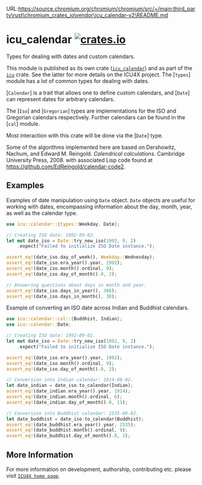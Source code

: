 URL:https://source.chromium.org/chromium/chromium/src/+/main:third_party\rust\chromium_crates_io\vendor\icu_calendar-v2\README.md
# icu_calendar [![crates.io](https://img.shields.io/crates/v/icu_calendar)](https://crates.io/crates/icu_calendar)

<!-- cargo-rdme start -->

Types for dealing with dates and custom calendars.

This module is published as its own crate ([`icu_calendar`](https://docs.rs/icu_calendar/latest/icu_calendar/))
and as part of the [`icu`](https://docs.rs/icu/latest/icu/) crate. See the latter for more details on the ICU4X project.
The [`types`] module has a lot of common types for dealing with dates.

[`Calendar`] is a trait that allows one to define custom calendars, and [`Date`]
can represent dates for arbitrary calendars.

The [`Iso`] and [`Gregorian`] types are implementations for the ISO and
Gregorian calendars respectively. Further calendars can be found in the [`cal`] module.

Most interaction with this crate will be done via the [`Date`] type.

Some of the algorithms implemented here are based on
Dershowitz, Nachum, and Edward M. Reingold. _Calendrical calculations_. Cambridge University Press, 2008.
with associated Lisp code found at <https://github.com/EdReingold/calendar-code2>.

## Examples

Examples of date manipulation using `Date` object. `Date` objects are useful
for working with dates, encompassing information about the day, month, year,
as well as the calendar type.

```rust
use icu::calendar::{types::Weekday, Date};

// Creating ISO date: 1992-09-02.
let mut date_iso = Date::try_new_iso(1992, 9, 2)
    .expect("Failed to initialize ISO Date instance.");

assert_eq!(date_iso.day_of_week(), Weekday::Wednesday);
assert_eq!(date_iso.era_year().year, 1992);
assert_eq!(date_iso.month().ordinal, 9);
assert_eq!(date_iso.day_of_month().0, 2);

// Answering questions about days in month and year.
assert_eq!(date_iso.days_in_year(), 366);
assert_eq!(date_iso.days_in_month(), 30);
```

Example of converting an ISO date across Indian and Buddhist calendars.

```rust
use icu::calendar::cal::{Buddhist, Indian};
use icu::calendar::Date;

// Creating ISO date: 1992-09-02.
let mut date_iso = Date::try_new_iso(1992, 9, 2)
    .expect("Failed to initialize ISO Date instance.");

assert_eq!(date_iso.era_year().year, 1992);
assert_eq!(date_iso.month().ordinal, 9);
assert_eq!(date_iso.day_of_month().0, 2);

// Conversion into Indian calendar: 1914-08-02.
let date_indian = date_iso.to_calendar(Indian);
assert_eq!(date_indian.era_year().year, 1914);
assert_eq!(date_indian.month().ordinal, 6);
assert_eq!(date_indian.day_of_month().0, 11);

// Conversion into Buddhist calendar: 2535-09-02.
let date_buddhist = date_iso.to_calendar(Buddhist);
assert_eq!(date_buddhist.era_year().year, 2535);
assert_eq!(date_buddhist.month().ordinal, 9);
assert_eq!(date_buddhist.day_of_month().0, 2);
```

[`ICU4X`]: ../icu/index.html

<!-- cargo-rdme end -->

## More Information

For more information on development, authorship, contributing etc. please visit [`ICU4X home page`](https://github.com/unicode-org/icu4x).
